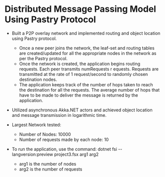 # Distributed Message Passing Model Using Pastry Protocol

* Built a P2P overlay network and implemented routing and object location using Pastry protocol.
  * Once a new peer joins the network, the leaf-set and routing tables are created/updated for all the appropriate nodes in the network as per the Pastry protocol.
  * Once the network is created, the application begins routing requests. Each peer transmits ​numRequests r​ equests. Requests are transmitted at the rate of 1 request/second to randomly chosen destination nodes.
  * The application keeps track of the number of hops taken to reach the destination for all the requests. The average number of hops that have to be made to deliver the message is returned by the application.
* Utilized asynchronous Akka.NET actors and achieved object location and message transmission in logarithmic time.


* Largest Network tested:
  * Number of Nodes: 10000
  * Number of requests made by each node: 10

* To run the application, use the command:
    dotnet fsi --langversion:preview project3.fsx arg1 arg2
    
    * arg1 is the number of nodes
    * arg2 is the number of requests
    


